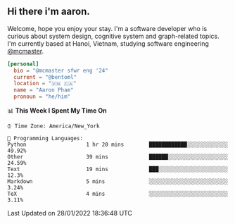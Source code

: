 <h2><b>Hi there i'm aaron. </b></h2>

Welcome, hope you enjoy your stay. I'm a software developer who is curious about system design, cognitive system and graph-related topics. I'm currently based at Hanoi, Vietnam, studying software engineering [@mcmaster](https://www.mcmaster.ca/).

```toml
[personal]
  bio = "@mcmaster sfwr eng '24"
  current = "@bentoml"
  location = "🇻🇳 🇨🇦"
  name = "Aaron Pham"
  pronoun = "he/him"
```
<!--<img src="https://github-readme-stats.vercel.app/api?username=aarnphm&show_icons=true&count_private=true&theme=dark" height="170"/>-->
<!--<img src="https://github-readme-stats.vercel.app/api/top-langs/?username=aarnphm&layout=compact&hide=css&theme=dark" height="170" />-->

<!--START_SECTION:waka-->
📊 **This Week I Spent My Time On** 

```text
⌚︎ Time Zone: America/New_York

💬 Programming Languages: 
Python                   1 hr 20 mins        ████████████░░░░░░░░░░░░░   49.92% 
Other                    39 mins             ██████░░░░░░░░░░░░░░░░░░░   24.59% 
Text                     19 mins             ███░░░░░░░░░░░░░░░░░░░░░░   12.3% 
Markdown                 5 mins              ░░░░░░░░░░░░░░░░░░░░░░░░░   3.24% 
TeX                      4 mins              ░░░░░░░░░░░░░░░░░░░░░░░░░   3.11%

```


 Last Updated on 28/01/2022 18:36:48 UTC
<!--END_SECTION:waka-->
